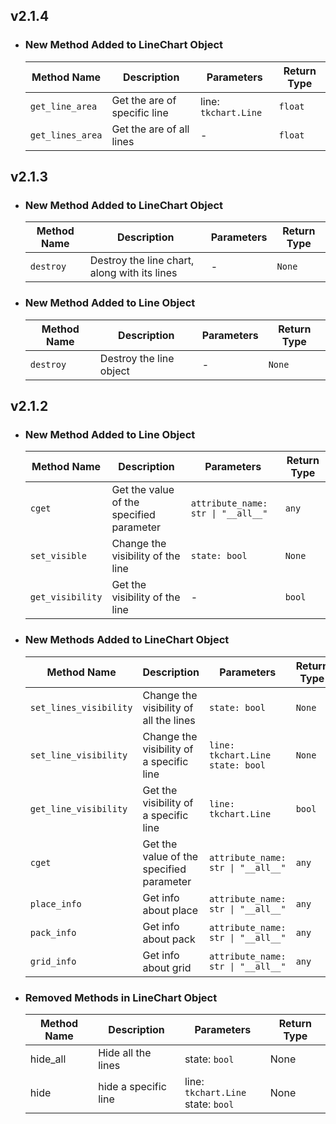 ## v2.1.4

- ### New Method Added to LineChart Object
    | Method Name      | Description                                                | Parameters     | Return Type |
    |------------------|------------------------------------------------------------|----------------|-------------|
    | `get_line_area` | Get the are of specific line                               | line: `tkchart.Line` | ``float`` | 
    | `get_lines_area`   | Get the are of all lines                                   | -                    | ``float`` | 

## v2.1.3

- ### New Method Added to LineChart Object
    | Method Name      | Description                                                | Parameters     | Return Type |
    |------------------|------------------------------------------------------------|----------------|-------------|
    | `destroy`        | Destroy the line chart, along with its lines               | -              | `None`      |

- ### New Method Added to Line Object
    | Method Name      | Description                                                | Parameters     | Return Type |
    |------------------|------------------------------------------------------------|----------------|-------------|
    | `destroy`        | Destroy the line object                                    | -              | `None`      |

## v2.1.2

- ### New Method Added to Line Object

    | Method Name      | Description                                    | Parameters                               | Return Type |
    |------------------|------------------------------------------------|------------------------------------------|-------------|
    | `cget`           | Get the value of the specified parameter       | `attribute_name: str \| "__all__"`       | `any`       |
    | `set_visible`    | Change the visibility of the line              | `state: bool`                            | `None`      |
    | `get_visibility` | Get the visibility of the line                 | -                                        | `bool`      |

- ### New Methods Added to LineChart Object

    | Method Name            | Description                                    | Parameters                                       | Return Type |
    |------------------------|------------------------------------------------|--------------------------------------------------|-------------|
    | `set_lines_visibility` | Change the visibility of all the lines         | `state: bool`                                   | `None`      |
    | `set_line_visibility`  | Change the visibility of a specific line       | `line: tkchart.Line`<br>`state: bool`       | `None`      |
    | `get_line_visibility`  | Get the visibility of a specific line          | `line: tkchart.Line`                        | `bool`      |
    | `cget`        | Get the value of the specified parameter| `attribute_name: str \| "__all__"`       | `any`       |
    | `place_info`  | Get info about place                    | `attribute_name: str \| "__all__"`       | `any`       |
    | `pack_info`   | Get info about pack                     | `attribute_name: str \| "__all__"`       | `any`       |
    | `grid_info`   | Get info about grid                     | `attribute_name: str \| "__all__"`       | `any`       |

- ### Removed Methods in LineChart Object

    | Method Name | Description          | Parameters                                   | Return Type |
    |-------------|----------------------|----------------------------------------------|-------------|
    | hide_all    | Hide all the lines   | state:  ``bool``                             | None        |
    | hide        | hide a specific line | line:  ``tkchart.Line``<br> state:  ``bool`` | None        |